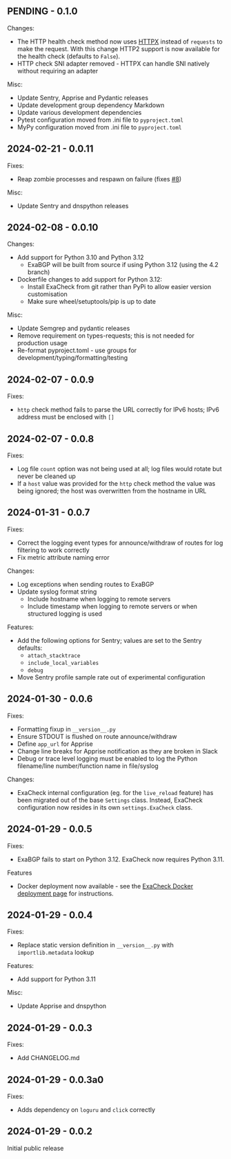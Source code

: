 ## PENDING - 0.1.0

Changes:

- The HTTP health check method now uses [HTTPX](https://www.python-httpx.org/) instead of `requests` to make the request. With this change HTTP2 support is now available for the health check (defaults to `False`).
- HTTP check SNI adapter removed - HTTPX can handle SNI natively without requiring an adapter

Misc:

- Update Sentry, Apprise and Pydantic releases
- Update development group dependency Markdown
- Update various development dependencies
- Pytest configuration moved from .ini file to `pyproject.toml`
- MyPy configuration moved from .ini file to `pyproject.toml`

## 2024-02-21 - 0.0.11

Fixes:

- Reap zombie processes and respawn on failure (fixes [#8](https://github.com/exacheck/exacheck/issues/8))

Misc:

- Update Sentry and dnspython releases

## 2024-02-08 - 0.0.10

Changes:

- Add support for Python 3.10 and Python 3.12
  - ExaBGP will be built from source if using Python 3.12 (using the 4.2 branch)
- Dockerfile changes to add support for Python 3.12:
  - Install ExaCheck from git rather than PyPi to allow easier version customisation
  - Make sure wheel/setuptools/pip is up to date

Misc:

- Update Semgrep and pydantic releases
- Remove requirement on types-requests; this is not needed for production usage
- Re-format pyproject.toml - use groups for development/typing/formatting/testing

## 2024-02-07 - 0.0.9

Fixes:

- `http` check method fails to parse the URL correctly for IPv6 hosts; IPv6 address must be enclosed with `[]`

## 2024-02-07 - 0.0.8

Fixes:

- Log file `count` option was not being used at all; log files would rotate but never be cleaned up
- If a `host` value was provided for the `http` check method the value was being ignored; the host was overwritten from the hostname in URL

## 2024-01-31 - 0.0.7

Fixes:

- Correct the logging event types for announce/withdraw of routes for log filtering to work correctly
- Fix metric attribute naming error

Changes:

- Log exceptions when sending routes to ExaBGP
- Update syslog format string
  - Include hostname when logging to remote servers
  - Include timestamp when logging to remote servers or when structured logging is used

Features:

- Add the following options for Sentry; values are set to the Sentry defaults:
  - `attach_stacktrace`
  - `include_local_variables`
  - `debug`
- Move Sentry profile sample rate out of experimental configuration

## 2024-01-30 - 0.0.6

Fixes:

- Formatting fixup in `__version__.py`
- Ensure STDOUT is flushed on route announce/withdraw
- Define `app_url` for Apprise
- Change line breaks for Apprise notification as they are broken in Slack
- Debug or trace level logging must be enabled to log the Python filename/line number/function name in file/syslog

Changes:

- ExaCheck internal configuration (eg. for the `live_reload` feature) has been migrated out of the base `Settings` class. Instead, ExaCheck configuration now resides in its own `settings.ExaCheck` class.

## 2024-01-29 - 0.0.5

Fixes:

- ExaBGP fails to start on Python 3.12. ExaCheck now requires Python 3.11.

Features

- Docker deployment now available - see the [ExaCheck Docker deployment page](https://exacheck.net/deployment/docker/) for instructions.

## 2024-01-29 - 0.0.4

Fixes:

- Replace static version definition in `__version__.py` with `importlib.metadata` lookup

Features:

- Add support for Python 3.11

Misc:

- Update Apprise and dnspython

## 2024-01-29 - 0.0.3

Fixes:

- Add CHANGELOG.md

## 2024-01-29 - 0.0.3a0

Fixes:

- Adds dependency on `loguru` and `click` correctly

## 2024-01-29 - 0.0.2

Initial public release
